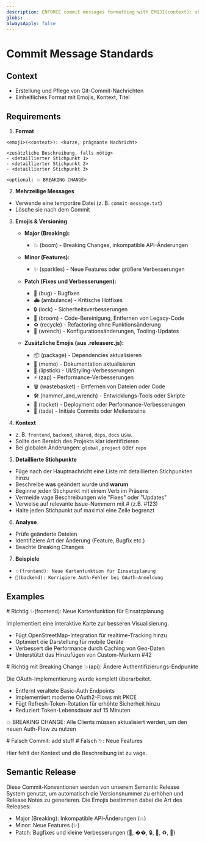 ```yaml
---
description: ENFORCE commit messages formatting with EMOJI(context): short description
globs: 
alwaysApply: false
---
```

# Commit Message Standards

## Context
- Erstellung und Pflege von Git-Commit-Nachrichten
- Einheitliches Format mit Emojis, Kontext, Titel

## Requirements
1. **Format**
```
<emoji>(<context>): <kurze, prägnante Nachricht>

<zusätzliche Beschreibung, falls nötig>
- <detaillierter Stichpunkt 1>
- <detaillierter Stichpunkt 2>
- <detaillierter Stichpunkt 3>

<optional: 💥 BREAKING CHANGE>
```

2. **Mehrzeilige Messages**
- Verwende eine temporäre Datei (z. B. `commit-message.txt`)
- Lösche sie nach dem Commit

3. **Emojis & Versioning**
   - **Major (Breaking):** 
     - 💥 (boom) - Breaking Changes, inkompatible API-Änderungen
   
   - **Minor (Features):** 
     - ✨ (sparkles) - Neue Features oder größere Verbesserungen
   
   - **Patch (Fixes und Verbesserungen):** 
     - 🐛 (bug) - Bugfixes
     - 🚑 (ambulance) - Kritische Hotfixes
     - 🔒 (lock) - Sicherheitsverbesserungen
     - 🧹 (broom) - Code-Bereinigung, Entfernen von Legacy-Code
     - ♻️ (recycle) - Refactoring ohne Funktionsänderung
     - 🔧 (wrench) - Konfigurationsänderungen, Tooling-Updates

   - **Zusätzliche Emojis (aus .releaserc.js):**
     - 📦 (package) - Dependencies aktualisieren
     - 📝 (memo) - Dokumentation aktualisieren
     - 💄 (lipstick) - UI/Styling-Verbesserungen
     - ⚡ (zap) - Performance-Verbesserungen
     - 🗑 (wastebasket) - Entfernen von Dateien oder Code
     - 🛠 (hammer_and_wrench) - Entwicklungs-Tools oder Skripte
     - 🚀 (rocket) - Deployment oder Performance-Verbesserungen
     - 🎉 (tada) - Initiale Commits oder Meilensteine

4. **Kontext**
- z. B. `frontend`, `backend`, `shared`, `deps`, `docs` usw.
- Sollte den Bereich des Projekts klar identifizieren
- Bei globalen Änderungen: `global`, `project` oder `repo`

5. **Detaillierte Stichpunkte**
- Füge nach der Hauptnachricht eine Liste mit detaillierten Stichpunkten hinzu
- Beschreibe **was** geändert wurde und **warum**
- Beginne jeden Stichpunkt mit einem Verb im Präsens
- Vermeide vage Beschreibungen wie "Fixes" oder "Updates"
- Verweise auf relevante Issue-Nummern mit # (z.B. #123)
- Halte jeden Stichpunkt auf maximal eine Zeile begrenzt

6. **Analyse**
- Prüfe geänderte Dateien
- Identifiziere Art der Änderung (Feature, Bugfix etc.)
- Beachte Breaking Changes

7. **Beispiele**
- `✨(frontend): Neue Kartenfunktion für Einsatzplanung`
- `🐛(backend): Korrigiere Auth-Fehler bei OAuth-Anmeldung`

## Examples

<example>
# Richtig
✨(frontend): Neue Kartenfunktion für Einsatzplanung

Implementiert eine interaktive Karte zur besseren Visualisierung.
- Fügt OpenStreetMap-Integration für realtime-Tracking hinzu
- Optimiert die Darstellung für mobile Geräte
- Verbessert die Performance durch Caching von Geo-Daten
- Unterstützt das Hinzufügen von Custom-Markern #42
</example>

<example>
# Richtig mit Breaking Change
💥(api): Ändere Authentifizierungs-Endpunkte

Die OAuth-Implementierung wurde komplett überarbeitet.
- Entfernt veraltete Basic-Auth Endpoints
- Implementiert moderne OAuth2-Flows mit PKCE
- Fügt Refresh-Token-Rotation für erhöhte Sicherheit hinzu
- Reduziert Token-Lebensdauer auf 15 Minuten

💥 BREAKING CHANGE: Alle Clients müssen aktualisiert werden, um den neuen Auth-Flow zu nutzen
</example>

<example type="invalid">
# Falsch
Commit: add stuff
</example>

<example type="invalid">
# Falsch
✨: Neue Features

Hier fehlt der Kontext und die Beschreibung ist zu vage.
</example>

## Semantic Release
Diese Commit-Konventionen werden von unserem Semantic Release System genutzt, um automatisch die Versionsnummer zu erhöhen und Release Notes zu generieren. Die Emojis bestimmen dabei die Art des Releases:

- Major (Breaking): Inkompatible API-Änderungen (💥)
- Minor: Neue Features (✨)
- Patch: Bugfixes und kleine Verbesserungen (🐛, ��, 🔒, 🧹, ♻️, 🔧)
